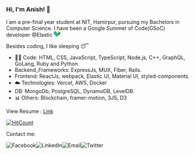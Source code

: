 ### Hi, I'm Anish! 👋

I am a pre-final year student at NIT, Hamirpur, pursuing my Bachelors in Computer Science. I have been a Google Summer of Code(GSoC) developer @Elastic <img width="18" height="15" alt="Elasticheart" src="./elasticheart.png"/>



Besides coding, I like sleeping 😴

- :man_technologist: Code: HTML, CSS, JavaScript, TypeScript, Node.js, C++, GraphQL, GoLang, Ruby and Python.
- Backend_Frameworks: ExpressJs, MUX, Fiber, Rails.
- Frontend: ReactJs, webpack, Elastic UI, Material UI, styled-components.
- :cloud: Technologies: Vercel, AWS, Docker
- DB: MongoDb, PostgreSQL, DynamoDB, LevelDB.
- 📊 Others: Blockchain, framer-motion, 3JS, D3

View Resume : <a href="https://www.anish.codes/data/csv-resume.pdf">Link</a>

<!---
I am an open-source enthusiast, passionate about algorithms, competitive programming and software development. Besides, I have also begun to explore the world of Frontend development and Backend development (ReactJs, GraphQl, and NodeJs mainly). I enjoy problem-solving and creating new stuff using 3Js.
--->


[![HitCount](http://hits.dwyl.com/anishagg17.svg)](http://hits.dwyl.com/anishagg17)



Contact me:


<a href="https://www.facebook.com/anish1712/">
  <img align="left" alt="Facebook" src="https://img.icons8.com/bubbles/50/000000/facebook.png"/>
</a>

<a href="https://www.linkedin.com/in/anish1712/">
  <img align="left" alt="LinkedIn" src="https://img.icons8.com/bubbles/50/000000/linkedin.png"/>
</a>

<a href="mailto:anish17122000@gmail.com">
  <img align="left" alt="Email" src="https://img.icons8.com/bubbles/50/000000/gmail.png"/>
</a>


<a href="https://twitter.com/anishagg17">
  <img align="left" alt="Twitter" src="https://img.icons8.com/bubbles/50/000000/twitter.png"/>
</a>



<!---
<a align="center" href="https://api.whatsapp.com/send?phone=919882061709">
  <img width="30" height="30" src="https://user-images.githubusercontent.com/43617894/87023392-45c66680-c1f5-11ea-9a1c-e0b71b6c59a4.png">
</a>
--->
